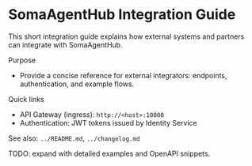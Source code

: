 # SomaAgentHub Integration Guide

This short integration guide explains how external systems and partners can integrate with SomaAgentHub.

Purpose
- Provide a concise reference for external integrators: endpoints, authentication, and example flows.

Quick links
- API Gateway (ingress): `http://<host>:10000`
- Authentication: JWT tokens issued by Identity Service

See also: `../README.md`, `../changelog.md`

TODO: expand with detailed examples and OpenAPI snippets.
